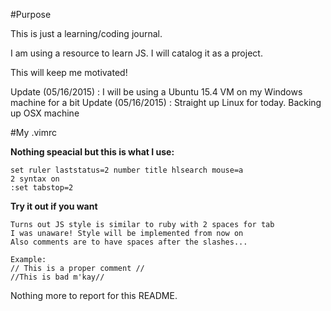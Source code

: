 #Purpose

This is just a learning/coding journal.

I am using a resource to learn JS. I will catalog it as a project.

This will keep me motivated!

Update (05/16/2015) : I will be using a Ubuntu 15.4 VM on my Windows machine for a bit
Update (05/16/2015) : Straight up Linux for today. Backing up OSX machine

#My .vimrc

**Nothing speacial but this is what I use:**

	set ruler laststatus=2 number title hlsearch mouse=a
 	2 syntax on
	:set tabstop=2

**Try it out if you want**

	Turns out JS style is similar to ruby with 2 spaces for tab
	I was unaware! Style will be implemented from now on
	Also comments are to have spaces after the slashes...

	Example:
	// This is a proper comment //
	//This is bad m'kay//

Nothing more to report for this README.


              
